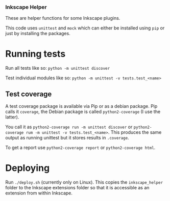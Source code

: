### Inkscape Helper

These are helper functions for some Inkscape plugins.

This code uses `unittest` and `mock` which can either be installed using `pip` or just by installing the packages.

# Running tests

Run all tests like so:
`python -m unittest discover`

Test individual modules like so:
`python -m unittest -v tests.test_<name>`

## Test coverage
A test coverage package is available via Pip or as a debian package.
Pip calls it `coverage`, the Debian package is called `python2-coverage` (I use the latter).

You call it as `python2-coverage run -m unittest discover` or `python2-coverage rum -m unittest -v tests.test_<name>`. This produces the same output as running unittest but it stores results in `.coverage`.

To get a report use `python2-coverage report` or `python2-coverage html`.

# Deploying

Run `./deploy.sh` (currently only on Linux). This copies the `inkscape_helper` folder to the Inkscape extensions folder so that it is accessible as an extension from within Inkscape.
